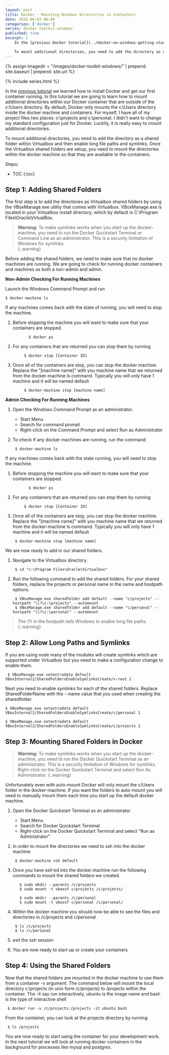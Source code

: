 ```yaml
---
layout: post
title: Docker - Mounting Windows Directories in Containers
date: 2016-06-03 06:00
categories: ['docker']
series: docker-toolkit-windows
published: true
excerpt: |
    In the [previous Docker tutorial](../docker-on-windows-getting-started/) we learned how to install Docker and get our first container running.  In this tutorial we are going to learn how to mount additional directories within our Docker container that are outside of the c:\Users directory.  By default, Docker only mounts the Users folder (c:\Users) inside the docker machine and containers.  For myself, I have all of my project files two places: c:\projects and c:\personal.  I didn't want to change my standard configuration just for Docker.  Luckily, it is really easy to mount additional directories.    

    To mount additional directories, you need to add the directory as a shared folder within Virtualbox and then enable long file paths and symlinks.  Once the Virtualbox shared folders are setup, you need to mount the directories within the docker machine so that they are available to the containers.  
---
```


{% assign imagedir = "/images/docker-toolkit-windows/" | prepend: site.baseurl | prepend: site.url %}

{% include series.html %}

In the [previous tutorial](../docker-on-windows-getting-started/) we learned how to install Docker and get our first container running.  In this tutorial we are going to learn how to mount additional directories within our Docker container that are outside of the c:\Users directory.  By default, Docker only mounts the c:\Users directory inside the docker machine and containers.  For myself, I have all of my project files two places: c:\projects and c:\personal.  I didn't want to change my standard configuration just for Docker.  Luckily, it is really easy to mount additional directories.    

To mount additional directories, you need to add the directory as a shared folder within Virtualbox and then enable long file paths and symlinks.  Once the Virtualbox shared folders are setup, you need to mount the directories within the docker machine so that they are available to the containers.  

Steps: 

* TOC
{:toc}

## Step 1: Adding Shared Folders

The first step is to add the directories as Virtualbox shared folders by using  the VBoxManage.exe utility that comes with Virtualbox.  VBoxManage.exe is located in your Virtualbox install directory, which by default is C:\Program Files\Oracle\VirtualBox.

> **Warning:**  To make symlinks works when you start up the docker-machine, you need to run the Docker Quickstart Terminal or Command Line as an administrator.  This is a security limitation of Windows for symlinks.   
{:.warning}

Before adding the shared folders, we need to make sure that no docker machines are running.  We are going to check for running docker containers and machines as both a  non-admin and admin.  

**Non-Admin Checking For Running Machines**

Launch the Windows Command Prompt and run 

    $ docker-machine ls
     
If any machines comes back with the state of running, you will need to stop the machine.

  
1. Before stopping the machine you will want to make sure that your containers are stopped.    

              $ docker ps 
              
1. For any containers that are returned you can stop them by running

            $ docker stop [Container ID]
          
1. Once all of the containers are stop, you can stop the docker machine. Replace the "[machine name]" with you machine name that we returned from the docker-machine ls command.   Typically you will only have 1 machine and it will be named  default
          
            $ docker-machine stop [machine name]           

**Admin Checking For Running Machines**
          
1. Open the Windows Command Prompt as an administrator.
     * Start Menu
     * Search for command prompt
     * Right-click on the Command Prompt and select Run as Administrator
1. To check if any docker machines are running, run the command:

        $ docker-machine ls
     
If any machines comes back with the state running, you will need to stop the machine.  

1. Before stopping the machine you will want to make sure that your containers are stopped.    

              $ docker ps 
              
1. For any containers that are returned you can stop them by running

            $ docker stop [Container ID]

1. Once all of the containers are stop, you can stop the docker machine. Replace the "[machine name]" with you machine name that we returned from the docker-machine ls command.   Typically you will only have 1 machine and it will be named  default
          
        $ docker-machine stop [machine name]           


We are now ready to add in our shared folders.

1. Navigate to the Virtualbox directory.


        $ cd "c:\Program Files\Oracle\Virtualbox"

1. Run the following command to add the shared folders.  For your shared folders, replace the projects or personal name in the name and hostpath options.

        $ VBoxManage.exe sharedfolder add default --name "c/projects" --hostpath "\\?\c:\projects" --automount
        $ VBoxManage.exe sharedfolder add default --name "c/personal" --hostpath "\\?\c:\personal" --automount

> The \\?\ in the hostpath tells Windows to enable long file paths.
{:.warning}

## Step 2: Allow Long Paths and Symlinks

If you are using node many of the modules will create symlinks which are supported under Virtualbox but you need to make a configuration change to enable them.
 
     $ VBoxManage.exe setextradata default VBoxInternal2/SharedFoldersEnableSymlinksCreate/v-root 1

Next you need to enable symlinks for each of the shared folders.  Replace SharedFolderName with the --name value that you used when creating the sharedfolder.  

    $ VBoxManage.exe setextradata default VBoxInternal2/SharedFoldersEnableSymlinksCreate/c/personal 1

    $ VBoxManage.exe setextradata default VBoxInternal2/SharedFoldersEnableSymlinksCreate/c/projects 1

## Step 3: Mounting Shared Folders in Docker

> **Warning:**  To make symlinks works when you start up the docker-machine, you need to run the Docker Quickstart Terminal as an administrator.  This is a security limitation of Windows for symlinks.  Right-click on the Docker Quickstart Terminal and select Run As Administrator.
{:.warning}  

Unfortunately even with auto-mount Docker will only mount the c/Users folder in the docker-machine.  If you want the folders to auto-mount you will need to manually mount them each time you start up the default docker machine. 

1. Open the Docker Quickstart Terminal as an administrator
    * Start Menu
    * Search for Docker Quickstart Terminal
    * Right-click on the Docker Quickstart Terminal and select "Run as Administrator"    
    
1. In order to mount the directories we need to ssh into the docker machine

        $ docker-machine ssh default
        
1. Once you have ssh'ed into the docker machine run the following commands to mount the shared folders we created.
	
          $ sudo mkdir --parents /c/projects
          $ sudo mount -t vboxsf c/projects /c/projects/

          $ sudo mkdir --parents /c/personal
          $ sudo mount -t vboxsf c/personal /c/personal/
          
1. Within the docker machine you should now be able to see the files and directories in /c/projects and c/personal
 
        $ ls /c/projects
        $ ls /c/personal

1. exit the ssh session
1. You are now ready to start up or create your containers 
	

## Step 4: Using the Shared Folders

Now that the shared folders are mounted in the docker machine to use them from a container -v argument.  The command below will mount the local directory c:\projects (in unix form /c/projects) to /projects within the container.  The -it say run interactively, ubuntu is the image name and bash is the type of interactive shell

     $ docker run -v /c/projects:/projects -it ubuntu bash

From the container, you can look at the projects directory by running

     $ ls /projects

You are now ready to start using the container for your development work.  In the next tutorial we will look at running docker containers in the background for processes like mysql and postgres.  
